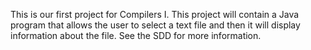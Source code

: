 This is our first project for Compilers I. This project will contain a Java program that 
allows the user to select a text file and then it will display information about the file. 
See the SDD for more information. 
